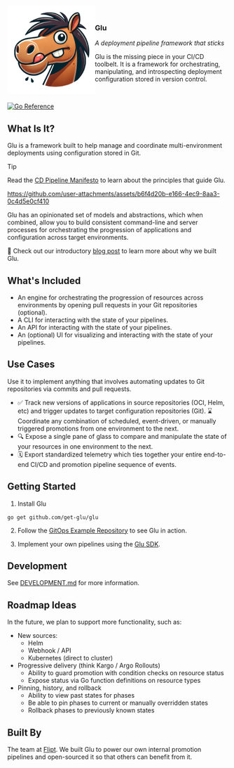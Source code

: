 <div>
  <img align="left" src="./.github/images/stu.png" alt="Stu - The Glu mascot" width="200" />
  <br>
  <h3>Glu</h3>
  <p>
    <em>
      A deployment pipeline framework that sticks
    </em>
  </p>
  <p>
    Glu is the missing piece in your CI/CD toolbelt.
    It is a framework for orchestrating, manipulating, and introspecting deployment configuration stored in version control.
  </p>
  <br>
</div>

[![Go Reference](https://pkg.go.dev/badge/github.com/get-glu/glu.svg)](https://pkg.go.dev/github.com/get-glu/glu)

## What Is It?

Glu is a framework built to help manage and coordinate multi-environment deployments using configuration stored in Git.

> [!TIP]
> Read the [CD Pipeline Manifesto](https://manifesto.getglu.dev) to learn about the principles that guide Glu.

<p align="center">

https://github.com/user-attachments/assets/b6f4d20b-e166-4ec9-8aa3-0c4d5e0cf410

</p>

Glu has an opinionated set of models and abstractions, which when combined, allow you to build consistent command-line and server processes for orchestrating the progression of applications and configuration across target environments.

📖 Check out our introductory [blog post](https://blog.flipt.io/introducing-glu/) to learn more about why we built Glu.

## What's Included

- An engine for orchestrating the progression of resources across environments by opening pull requests in your Git repositories (optional).
- A CLI for interacting with the state of your pipelines.
- An API for interacting with the state of your pipelines.
- An (optional) UI for visualizing and interacting with the state of your pipelines.

## Use Cases

Use it to implement anything that involves automating updates to Git repositories via commits and pull requests.

- ✅ Track new versions of applications in source repositories (OCI, Helm, etc) and trigger updates to target configuration repositories (Git).
  ⌛️ Coordinate any combination of scheduled, event-driven, or manually triggered promotions from one environment to the next.
- 🔍 Expose a single pane of glass to compare and manipulate the state of your resources in one environment to the next.
- 🗓️ Export standardized telemetry which ties together your entire end-to-end CI/CD and promotion pipeline sequence of events.

## Getting Started

1. Install Glu

```
go get github.com/get-glu/glu
```

2. Follow the [GitOps Example Repository](https://github.com/get-glu/gitops-example) to see Glu in action.

3. Implement your own pipelines using the [Glu SDK](https://pkg.go.dev/github.com/get-glu/glu).

## Development

See [DEVELOPMENT.md](./DEVELOPMENT.md) for more information.

## Roadmap Ideas

In the future, we plan to support more functionality, such as:

- New sources:
  - Helm
  - Webhook / API
  - Kubernetes (direct to cluster)
- Progressive delivery (think Kargo / Argo Rollouts)
  - Ability to guard promotion with condition checks on resource status
  - Expose status via Go function definitions on resource types
- Pinning, history, and rollback
  - Ability to view past states for phases
  - Be able to pin phases to current or manually overridden states
  - Rollback phases to previously known states

## Built By

The team at [Flipt](https://flipt.io). We built Glu to power our own internal promotion pipelines and open-sourced it so that others can benefit from it.
